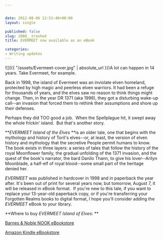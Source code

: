```yaml
---


date: 2012-08-06 12:53:40+00:00
layout: single

published: false
slug: 2088__trashed
title: EVERMEET now available as an eBook

categories:
- Writing updates
---
```


![]({{ "/assets/Evermeet-cover.jpg" | absolute_url }})A lot can happen in 14 years. Take Evermeet, for example.

Back in 1998, the island of Evermeet was an inviolate elven homeland, protected by high magic and peerless elven warriors. It had been a refuge for thousands of years, and the elves saw no reason to think things might change. Then, in the year DR 1371 (aka 1998), they got a disturbing wake-up call--an invasion that forced them to rethink their assumptions and shore up their defenses.

Perhaps they did TOO good a job.  When the Spellplague hit, it swept away the whole frickin' island.  But that's another story.

**_EVERMEET Island of the Elves_ **is an older tale, one that begins with the mythology and history of Toril's elves--or, at least, the version of elven history and mythology that the secretive People permit humans to know. The book exists in three layers: a series of tales that follow the history of the royal Moonflower family, the gradual unfolding of the 1371 invasion, and the quest of the book's narrator, the bard Danilo Thann, to give his lover--Arilyn Moonblade, a half-elf of royal blood--some small part of the heritage denied her.

_EVERMEET_ was published in hardcover in 1998 and in paperback the year after. It's been out of print for several years now, but tomorrow, August 7, it will be released in eBook format.  If you're new to this tale, if you want to replace your 13-year-old paperback copy, or if you're transferring your Forgotten Realms books to digital format, I hope you'll consider adding the _EVERMEET_ eBook to your library.


**Where to buy _EVERMEET Island of Elves_: **




[Barnes & Noble NOOK eBookstore](http://www.barnesandnoble.com/w/evermeet-elaine-cunningham/1111505477?ean=9780786962006)




[Amazon Kindle eBookstore](http://www.amazon.com/Evermeet-Island-Forgotten-Stand-Alone-ebook/dp/B0060B6I86/ref=sr_1_1?s=digital-text&ie=UTF8&qid=1344257351&sr=1-1&keywords=evermeet)
